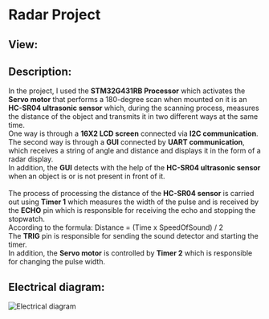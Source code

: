 # Radar Project

## View:

## Description:
In the project, I used the **STM32G431RB Processor** which activates the **Servo motor** that performs a 180-degree scan when mounted on it is an **HC-SR04 ultrasonic sensor** which, during the scanning process, measures the distance of the object and transmits it in two different ways at the same time.<br>
One way is through a **16X2 LCD screen** connected via **I2C communication**.<br>
The second way is through a **GUI** connected by **UART communication**, which receives a string of angle and distance and displays it in the form of a radar display.<br>
In addition, the **GUI** detects with the help of the **HC-SR04 ultrasonic sensor** when an object is or is not present in front of it.<br>
<br>
The process of processing the distance of the **HC-SR04 sensor** is carried out using **Timer 1** which measures the width of the pulse and is received by the **ECHO** pin which is responsible for receiving the echo and stopping the stopwatch.<br>
According to the formula: Distance = (Time x SpeedOfSound) / 2 <br>
The **TRIG** pin is responsible for sending the sound detector and starting the timer.<br>
In addition, the **Servo motor** is controlled by **Timer 2** which is responsible for changing the pulse width.<br>

## Electrical diagram:
![Electrical diagram](https://user-images.githubusercontent.com/96941609/226195805-9b67b911-201d-4230-a40e-2630c4e9acbe.png)
